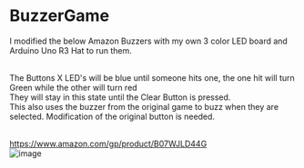 # BuzzerGame

I modified the below Amazon Buzzers with my own 3 color LED board and Arduino Uno R3 Hat to run them. <br> <br>

The Buttons X LED's will be blue until someone hits one, the one hit will turn Green while the other will turn red <br>
They will stay in this state until the Clear Button is pressed. <br>
This also uses the buzzer from the original game to buzz when they are selected.  Modification of the original button is needed. <br> <br>

https://www.amazon.com/gp/product/B07WJLD44G <br>
![image](https://github.com/ShawMerlin/BuzzerGame/assets/70423454/2b385391-7023-4d9d-a482-4b4c494db6ad)
